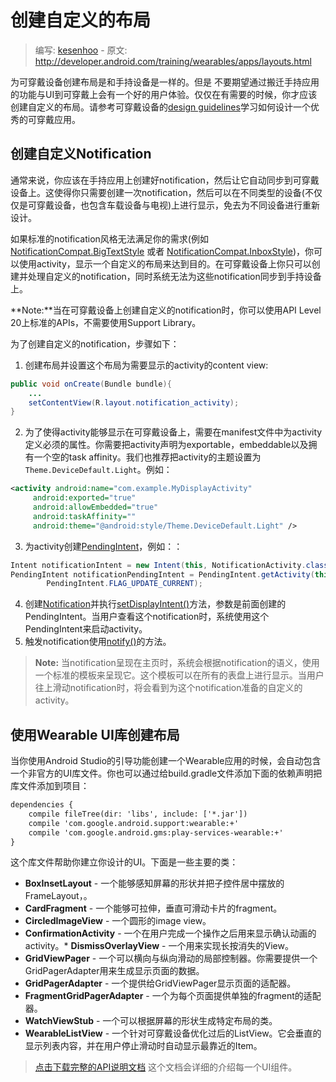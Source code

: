 # 创建自定义的布局

> 编写: [kesenhoo](https://github.com/kesenhoo) - 原文: <http://developer.android.com/training/wearables/apps/layouts.html>

为可穿戴设备创建布局是和手持设备是一样的。但是 不要期望通过搬迁手持应用的功能与UI到可穿戴上会有一个好的用户体验。仅仅在有需要的时候，你才应该创建自定义的布局。请参考可穿戴设备的[design guidelines](http://developer.android.com/design/wear/index.html)学习如何设计一个优秀的可穿戴应用。

<a name="CustomNotification"></a>
## 创建自定义Notification

通常来说，你应该在手持应用上创建好notification，然后让它自动同步到可穿戴设备上。这使得你只需要创建一次notification，然后可以在不同类型的设备(不仅仅是可穿戴设备，也包含车载设备与电视)上进行显示，免去为不同设备进行重新设计。

如果标准的notification风格无法满足你的需求(例如[NotificationCompat.BigTextStyle](http://developer.android.com/reference/android/support/v4/app/NotificationCompat.BigTextStyle.html) 或者 [NotificationCompat.InboxStyle](http://developer.android.com/reference/android/support/v4/app/NotificationCompat.InboxStyle.html))，你可以使用activity，显示一个自定义的布局来达到目的。在可穿戴设备上你只可以创建并处理自定义的notification，同时系统无法为这些notification同步到手持设备上。

**Note:**当在可穿戴设备上创建自定义的notification时，你可以使用API Level 20上标准的APIs，不需要使用Support Library。

为了创建自定义的notification，步骤如下：

1. 创建布局并设置这个布局为需要显示的activity的content view:
```java
public void onCreate(Bundle bundle){
    ...
    setContentView(R.layout.notification_activity);
}
```
2. 为了使得activity能够显示在可穿戴设备上，需要在manifest文件中为activity定义必须的属性。你需要把activity声明为exportable，embeddable以及拥有一个空的task affinity。我们也推荐把activity的主题设置为` Theme.DeviceDefault.Light`。例如：
```xml
<activity android:name="com.example.MyDisplayActivity"
     android:exported="true"
     android:allowEmbedded="true"
     android:taskAffinity=""
     android:theme="@android:style/Theme.DeviceDefault.Light" />
```
3. 为activity创建[PendingIntent](http://developer.android.com/reference/android/app/PendingIntent.html)，例如：：
```java
Intent notificationIntent = new Intent(this, NotificationActivity.class);
PendingIntent notificationPendingIntent = PendingIntent.getActivity(this, 0, notificationIntent,
        PendingIntent.FLAG_UPDATE_CURRENT);
```
4. 创建[Notification](http://developer.android.com/reference/android/app/Notification.html)并执行[setDisplayIntent()](http://developer.android.com/reference/android/app/Notification.WearableExtender.html#setDisplayIntent(android.app.PendingIntent))方法，参数是前面创建的PendingIntent。当用户查看这个notification时，系统使用这个PendingIntent来启动activity。
5. 触发notification使用[notify()](http://developer.android.com/reference/java/lang/Object.html#notify())的方法。

> **Note:** 当notification呈现在主页时，系统会根据notification的语义，使用一个标准的模板来呈现它。这个模板可以在所有的表盘上进行显示。当用户往上滑动notification时，将会看到为这个notification准备的自定义的activity。

<a name="UiLibrary"></a>
## 使用Wearable UI库创建布局

当你使用Android Studio的引导功能创建一个Wearable应用的时候，会自动包含一个非官方的UI库文件。你也可以通过给build.gradle文件添加下面的依赖声明把库文件添加到项目：
```xml
dependencies {
    compile fileTree(dir: 'libs', include: ['*.jar'])
    compile 'com.google.android.support:wearable:+'
    compile 'com.google.android.gms:play-services-wearable:+'
}
```
这个库文件帮助你建立你设计的UI。下面是一些主要的类：
* **BoxInsetLayout** - 一个能够感知屏幕的形状并把子控件居中摆放的FrameLayout，。
* **CardFragment** - 一个能够可拉伸，垂直可滑动卡片的fragment。
* **CircledImageView** - 一个圆形的image view。
* **ConfirmationActivity** - 一个在用户完成一个操作之后用来显示确认动画的activity。* **DismissOverlayView** - 一个用来实现长按消失的View。
* **GridViewPager** - 一个可以横向与纵向滑动的局部控制器。你需要提供一个GridPagerAdapter用来生成显示页面的数据。
* **GridPagerAdapter** - 一个提供给GridViewPager显示页面的适配器。
* **FragmentGridPagerAdapter** - 一个为每个页面提供单独的fragment的适配器。
* **WatchViewStub** - 一个可以根据屏幕的形状生成特定布局的类。
* **WearableListView** - 一个针对可穿戴设备优化过后的ListView。它会垂直的显示列表内容，并在用户停止滑动时自动显示最靠近的Item。

> [点击下载完整的API说明文档](http://developer.android.com/shareables/training/wearable-support-docs.zip) 这个文档会详细的介绍每一个UI组件。


